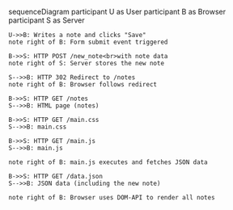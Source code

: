 sequenceDiagram
    participant U as User
    participant B as Browser
    participant S as Server

    U->>B: Writes a note and clicks "Save"
    note right of B: Form submit event triggered

    B->>S: HTTP POST /new_note<br>with note data
    note right of S: Server stores the new note

    S-->>B: HTTP 302 Redirect to /notes
    note right of B: Browser follows redirect

    B->>S: HTTP GET /notes
    S-->>B: HTML page (notes)

    B->>S: HTTP GET /main.css
    S-->>B: main.css

    B->>S: HTTP GET /main.js
    S-->>B: main.js

    note right of B: main.js executes and fetches JSON data

    B->>S: HTTP GET /data.json
    S-->>B: JSON data (including the new note)

    note right of B: Browser uses DOM-API to render all notes
